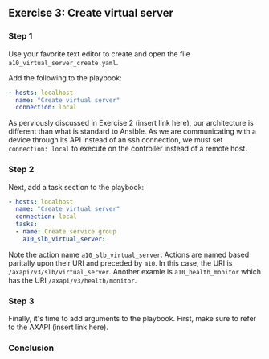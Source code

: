 ## Exercise 3: Create virtual server

### Step 1
Use your favorite text editor to create and open the file `a10_virtual_server_create.yaml`.

Add the following to the playbook:
```yaml
- hosts: localhost
  name: "Create virtual server"
  connection: local
```

As perviously discussed in Exercise 2 (insert link here), our architecture is different than what is standard to Ansible. As we are communicating with a device through its API instead of an ssh connection, we must set `connection: local` to execute on the controller instead of a remote host.

### Step 2
Next, add a task section to the playbook:
```yaml
- hosts: localhost
  name: "Create virtual server"
  connection: local
  tasks:
  - name: Create service group
    a10_slb_virtual_server:
```

Note the action name `a10_slb_virtual_server`. Actions are named based paritally upon their URI and preceded by `a10`. In this case, the URI is `/axapi/v3/slb/virtual_server`. Another examle is `a10_health_monitor` which has the URI `/axapi/v3/health/monitor`.

### Step 3
Finally, it's time to add arguments to the playbook. First, make sure to refer to the AXAPI (insert link here).

### Conclusion
